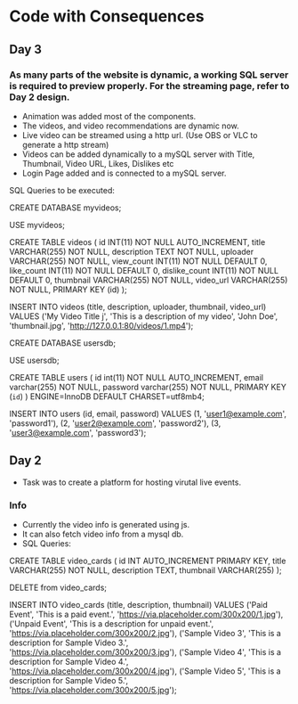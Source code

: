 # Code with Consequences

## Day 3
### As many parts of the website is dynamic, a working SQL server is required to preview properly. For the streaming page, refer to Day 2 design.
- Animation was added most of the components.
- The videos, and video recommendations are dynamic now. 
- Live video can be streamed using a http url. (Use OBS or VLC to generate a http stream)
- Videos can be added dynamically to a mySQL server with Title, Thumbnail, Video URL, Likes, Dislikes etc
- Login Page added and is connected to a mySQL server.

SQL Queries to be executed: 

CREATE DATABASE myvideos;

USE myvideos;

CREATE TABLE videos (
  id INT(11) NOT NULL AUTO_INCREMENT,
  title VARCHAR(255) NOT NULL,
  description TEXT NOT NULL,
  uploader VARCHAR(255) NOT NULL,
  view_count INT(11) NOT NULL DEFAULT 0,
  like_count INT(11) NOT NULL DEFAULT 0,
  dislike_count INT(11) NOT NULL DEFAULT 0,
  thumbnail VARCHAR(255) NOT NULL,
  video_url VARCHAR(255) NOT NULL,
  PRIMARY KEY (id)
);

INSERT INTO videos (title, description, uploader, thumbnail, video_url)
VALUES ('My Video Title j', 'This is a description of my video', 'John Doe', 'thumbnail.jpg', 'http://127.0.0.1:80/videos/1.mp4');

CREATE DATABASE usersdb;

USE usersdb;

CREATE TABLE users (
  id int(11) NOT NULL AUTO_INCREMENT,
  email varchar(255) NOT NULL,
  password varchar(255) NOT NULL,
  PRIMARY KEY (`id`)
) ENGINE=InnoDB DEFAULT CHARSET=utf8mb4;

INSERT INTO users (id, email, password) VALUES
(1, 'user1@example.com', 'password1'),
(2, 'user2@example.com', 'password2'),
(3, 'user3@example.com', 'password3');


## Day 2
- Task was to create a platform for hosting virutal live events. 

### Info
- Currently the video info is generated using js.
- It can also fetch video info from a mysql db. 
- SQL Queries:

CREATE TABLE video_cards (
  id INT AUTO_INCREMENT PRIMARY KEY,
  title VARCHAR(255) NOT NULL,
  description TEXT,
  thumbnail VARCHAR(255)
);

DELETE from video_cards;

INSERT INTO video_cards (title, description, thumbnail) VALUES
('Paid Event', 'This is a paid event.', 'https://via.placeholder.com/300x200/1.jpg'),
('Unpaid Event', 'This is a description for unpaid event.', 'https://via.placeholder.com/300x200/2.jpg'),
('Sample Video 3', 'This is a description for Sample Video 3.', 'https://via.placeholder.com/300x200/3.jpg'),
('Sample Video 4', 'This is a description for Sample Video 4.', 'https://via.placeholder.com/300x200/4.jpg'),
('Sample Video 5', 'This is a description for Sample Video 5.', 'https://via.placeholder.com/300x200/5.jpg');
